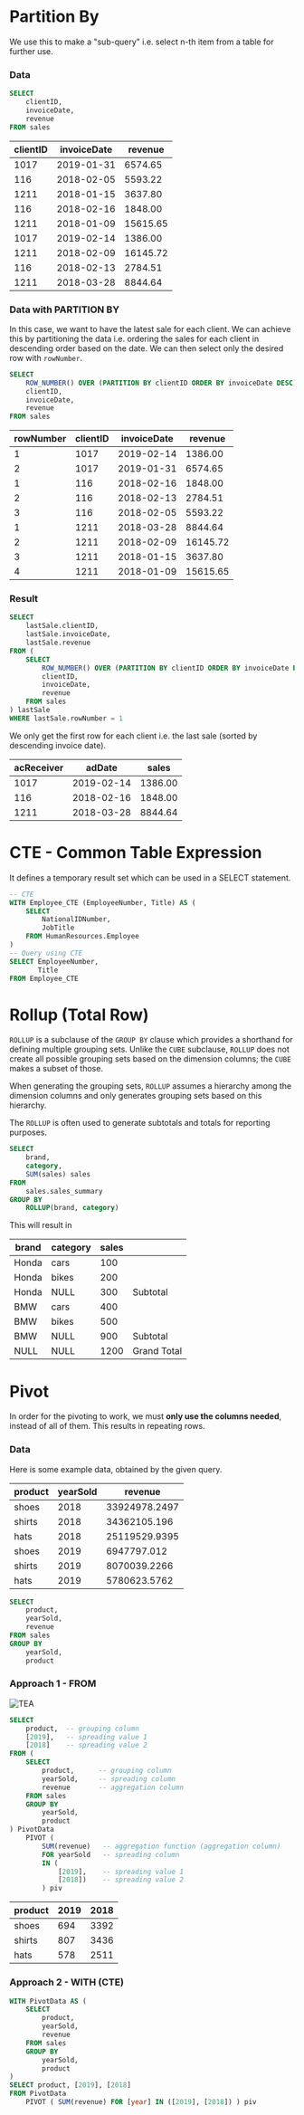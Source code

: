 # Partition By

We use this to make a "sub-query" i.e. select n-th item from a table for further use.

### Data

``` sql
SELECT 
    clientID,
    invoiceDate,
    revenue
FROM sales
```

| clientID | invoiceDate | revenue |
|---|---|---|
1017 | 2019-01-31 | 6574.65
116  | 2018-02-05 | 5593.22
1211 | 2018-01-15 | 3637.80
116  | 2018-02-16 | 1848.00
1211 | 2018-01-09 | 15615.65
1017 | 2019-02-14 | 1386.00
1211 | 2018-02-09 | 16145.72
116  | 2018-02-13 | 2784.51
1211 | 2018-03-28 | 8844.64


### Data with PARTITION BY

In this case, we want to have the latest sale for each client. We can achieve this by partitioning the data i.e. ordering the sales for each client in descending order based on the date. We can then select only the desired row with `rowNumber`.

``` sql
SELECT 
    ROW_NUMBER() OVER (PARTITION BY clientID ORDER BY invoiceDate DESC) rowNumber,
    clientID,
    invoiceDate,
    revenue
FROM sales
```

| rowNumber | clientID | invoiceDate | revenue |
|---|---|---|---|
1 | 1017 | 2019-02-14 | 1386.00
2 | 1017 | 2019-01-31 | 6574.65
1 | 116  | 2018-02-16 | 1848.00
2 | 116  | 2018-02-13 | 2784.51
3 | 116  | 2018-02-05 | 5593.22
1 | 1211 | 2018-03-28 | 8844.64
2 | 1211 | 2018-02-09 | 16145.72
3 | 1211 | 2018-01-15 | 3637.80
4 | 1211 | 2018-01-09 | 15615.65

### Result

```sql
SELECT 
    lastSale.clientID, 
    lastSale.invoiceDate, 
    lastSale.revenue
FROM (
    SELECT 
        ROW_NUMBER() OVER (PARTITION BY clientID ORDER BY invoiceDate DESC) rowNumber,
        clientID,
        invoiceDate,
        revenue
    FROM sales
) lastSale
WHERE lastSale.rowNumber = 1
```

We only get the first row for each client i.e. the last sale (sorted by descending invoice date).

|acReceiver | adDate | sales|
|---|---|---|
1017 | 2019-02-14 | 1386.00
116  | 2018-02-16 | 1848.00
1211 | 2018-03-28 | 8844.64

# CTE - Common Table Expression

It defines a temporary result set which can be used in a SELECT statement. 

```sql
-- CTE
WITH Employee_CTE (EmployeeNumber, Title) AS (
    SELECT 
        NationalIDNumber,
        JobTitle
    FROM HumanResources.Employee
)
-- Query using CTE
SELECT EmployeeNumber,
       Title
FROM Employee_CTE
```

# Rollup (Total Row)

`ROLLUP` is a subclause of the `GROUP BY` clause which provides a shorthand for defining multiple grouping sets. Unlike the `CUBE` subclause, `ROLLUP` does not create all possible grouping sets based on the dimension columns; the `CUBE` makes a subset of those.

When generating the grouping sets, `ROLLUP` assumes a hierarchy among the dimension columns and only generates grouping sets based on this hierarchy.

The `ROLLUP` is often used to generate subtotals and totals for reporting purposes.

```sql
SELECT
    brand,
    category,
    SUM(sales) sales
FROM
    sales.sales_summary
GROUP BY
    ROLLUP(brand, category)
```

This will result in

|brand | category | sales| |
|---|---|---| --- |
Honda | cars | 100 | 
Honda  | bikes | 200 |
Honda | NULL | 300 | Subtotal
BMW | cars | 400 |
BMW  | bikes | 500 |
BMW | NULL | 900 | Subtotal
NULL | NULL | 1200 | Grand Total

# Pivot

In order for the pivoting to work, we must **only use the columns needed**, instead of all of them. This results in repeating rows.


### Data
Here is some example data, obtained by the given query.

| product | yearSold | revenue |
|---|---|---|
shoes | 2018 | 33924978.2497
shirts | 2018 | 34362105.196
hats | 2018 | 25119529.9395
shoes | 2019 | 6947797.012
shirts | 2019 | 8070039.2266
hats | 2019 | 5780623.5762

```sql
SELECT
    product,
    yearSold,
    revenue
FROM sales
GROUP BY
    yearSold,
    product
```

### Approach 1 - FROM

![TEA](../pics/sql/pivot_unpivot.png)

```sql
SELECT 
    product,  -- grouping column
    [2019],   -- spreading value 1
    [2018]    -- spreading value 2
FROM (
    SELECT
        product,      -- grouping column
        yearSold,     -- spreading column
        revenue       -- aggregation column
    FROM sales
    GROUP BY
        yearSold,
        product
) PivotData
    PIVOT ( 
        SUM(revenue)   -- aggregation function (aggregation column)
        FOR yearSold   -- spreading column
        IN (
            [2019],    -- spreading value 1
            [2018])    -- spreading value 2
        ) piv
```

| product | 2019 | 2018|
|---|---|---|
shoes | 694 | 3392
shirts | 807 | 3436
hats | 578 | 2511

### Approach 2 - WITH (CTE)

```sql
WITH PivotData AS (
    SELECT
        product,
        yearSold,
        revenue
    FROM sales
    GROUP BY
        yearSold,
        product
) 
SELECT product, [2019], [2018]
FROM PivotData
    PIVOT ( SUM(revenue) FOR [year] IN ([2019], [2018]) ) piv
```
